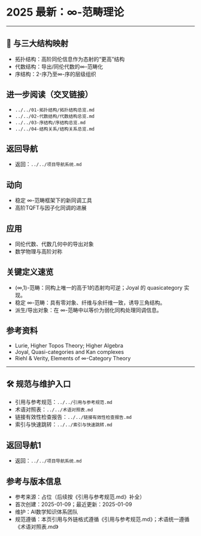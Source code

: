 # 2025 最新：∞-范畴理论

---

## 🔄 与三大结构映射

- 拓扑结构：高阶同伦信息作为态射的“更高”结构
- 代数结构：导出/同伦代数的∞-范畴化
- 序结构：2-序乃至∞-序的层级组织

## 进一步阅读（交叉链接）

- `../../01-拓扑结构/拓扑结构总览.md`
- `../../02-代数结构/代数结构总览.md`
- `../../03-序结构/序结构总览.md`
- `../../04-结构关系/结构关系总览.md`

## 返回导航

- 返回：`../../项目导航系统.md`

## 动向

- 稳定 ∞-范畴框架下的新同调工具
- 高阶TQFT与因子化同调的进展

## 应用

- 同伦代数、代数几何中的导出对象
- 数学物理与高阶对称

## 关键定义速览

- (∞,1)-范畴：同构上唯一的高于1的态射均可逆；Joyal 的 quasicategory 实现。
- 稳定 ∞-范畴：具有零对象、纤维与余纤维一致，诱导三角结构。
- 派生/导出对象：在 ∞-范畴中以等价为弱化同构处理同调信息。

## 参考资料

- Lurie, Higher Topos Theory; Higher Algebra
- Joyal, Quasi-categories and Kan complexes
- Riehl & Verity, Elements of ∞-Category Theory

---

## 🛠️ 规范与维护入口

- 引用与参考规范：`../../引用与参考规范.md`
- 术语对照表：`../../术语对照表.md`
- 链接有效性检查报告：`../../链接有效性检查报告.md`
- 索引与快速跳转：`../../索引与快速跳转.md`

## 返回导航1

- 返回：`../../项目导航系统.md`

## 参考与版本信息

- 参考来源：占位（后续按《引用与参考规范.md》补全）
- 首次创建：2025-01-09；最近更新：2025-01-09
- 维护：AI数学知识体系团队
- 规范遵循：本页引用与外链格式遵循《引用与参考规范.md》；术语统一遵循《术语对照表.md》
